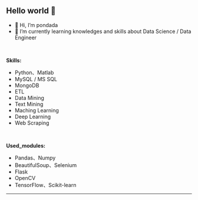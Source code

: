 

<!---
pondada/pondada is a ✨ special ✨ repository because its `README.md` (this file) appears on your GitHub profile.
You can click the Preview link to take a look at your changes.
--->

## Hello world 👋

- 👋 Hi, I’m pondada
- 🌱 I’m currently learning knowledges and skills about Data Science / Data Engineer

<br>

__Skills:__ 
  - Python、Matlab
  - MySQL / MS SQL
  - MongoDB
  - ETL
  - Data Mining
  - Text Mining
  - Maching Learning
  - Deep Learning
  - Web Scraping

<br>

__Used_modules:__ 
  - Pandas、Numpy
  - BeautifulSoup、Selenium
  - Flask
  - OpenCV
  - TensorFlow、Scikit-learn
___

<!--
**pedromlsreis/pedromlsreis** is a ✨ _special_ ✨ repository because its `README.md` (this file) appears on your GitHub profile.

Here are some ideas to get you started:

- 🔭 I’m currently working on ...
- 🌱 I’m currently learning ...
- 👯 I’m looking to collaborate on ...
- 🤔 I’m looking for help with ...
- 💬 Ask me about ...
- 📫 How to reach me: ...
- 😄 Pronouns: ...
- ⚡ Fun fact: ...
-->

